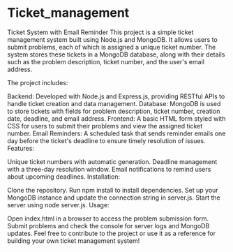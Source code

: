 # Ticket_management
Ticket System with Email Reminder This project is a simple ticket management system built using Node.js and MongoDB. It allows users to submit problems, each of which is assigned a unique ticket number. The system stores these tickets in a MongoDB database, along with their details such as the problem description, ticket number, and the user's email address.

The project includes:

Backend: Developed with Node.js and Express.js, providing RESTful APIs to handle ticket creation and data management.
Database: MongoDB is used to store tickets with fields for problem description, ticket number, creation date, deadline, and email address.
Frontend: A basic HTML form styled with CSS for users to submit their problems and view the assigned ticket number.
Email Reminders: A scheduled task that sends reminder emails one day before the ticket's deadline to ensure timely resolution of issues.
Features:

Unique ticket numbers with automatic generation.
Deadline management with a three-day resolution window.
Email notifications to remind users about upcoming deadlines.
Installation:

Clone the repository.
Run npm install to install dependencies.
Set up your MongoDB instance and update the connection string in server.js.
Start the server using node server.js.
Usage:

Open index.html in a browser to access the problem submission form.
Submit problems and check the console for server logs and MongoDB updates.
Feel free to contribute to the project or use it as a reference for building your own ticket management system!


